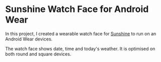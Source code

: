 # Sunshine Watch Face for Android Wear

In this project, I created a wearable watch face for [Sunshine](https://github.com/udacity/Advanced_Android_Development) to run on an Android Wear devices.

The watch face shows date, time and today's weather. It is optimised on both round and square devices. 
